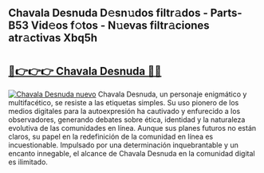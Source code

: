 ## Chavala Desnuda D𝚎sn𝚞dos filtr𝚊dos - Parts-B53 Vid𝚎os f𝚘tos - N𝚞evas filtr𝚊ciones atr𝚊ctivas Xbq5h

# <h2><a href="http://mb7vxb.tromn.icu/?c=Chavala+Desnuda">🔗👉👉👉 Chavala Desnuda 🔗🔗</a></h2>

[![Chavala Desnuda nuevo](https://i.imgur.com/pEAQMta.gif)](http://mb7vxb.tromn.icu/?c=Chavala+Desnuda)
Chavala Desnuda, un personaje enigmático y multifacético, se resiste a las etiquetas simples. Su uso pionero de los medios digitales para la autoexpresión ha cautivado y enfurecido a los observadores, generando debates sobre ética, identidad y la naturaleza evolutiva de las comunidades en línea. Aunque sus planes futuros no están claros, su papel en la redefinición de la comunidad en línea es incuestionable. Impulsado por una determinación inquebrantable y un encanto innegable, el alcance de Chavala Desnuda en la comunidad digital es ilimitado.

